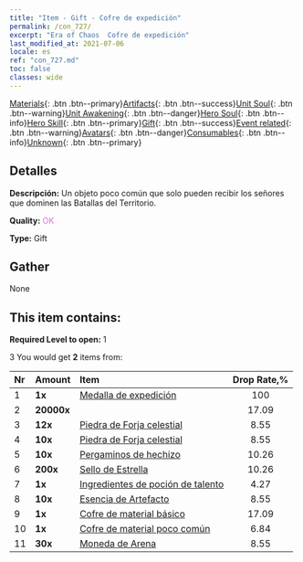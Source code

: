 ```yaml
---
title: "Item - Gift - Cofre de expedición"
permalink: /con_727/
excerpt: "Era of Chaos  Cofre de expedición"
last_modified_at: 2021-07-06
locale: es
ref: "con_727.md"
toc: false
classes: wide
---
```

 [Materials](/ItemsES/){: .btn .btn--primary}[Artifacts](/ItemsES/Artifacts/){: .btn .btn--success}[Unit Soul](/ItemsES/UnitSoul/){: .btn .btn--warning}[Unit Awakening](/ItemsES/UnitAwakening/){: .btn .btn--danger}[Hero Soul](/ItemsES/HeroSoul/){: .btn .btn--info}[Hero Skill](/ItemsES/HeroSkill/){: .btn .btn--primary}[Gift](/ItemsES/Gift/){: .btn .btn--success}[Event related](/ItemsES/Events/){: .btn .btn--warning}[Avatars](/ItemsES/Avatars/){: .btn .btn--danger}[Consumables](/ItemsES/Consumables/){: .btn .btn--info}[Unknown](/ItemsES/Unknown/){: .btn .btn--primary}

## Detalles
 **Descripción:** Un objeto poco común que solo pueden recibir los señores que dominen las Batallas del Territorio.

 **Quality:** <span style="color: #DA70D6">OK</span>

 **Type:** Gift

## Gather

  None

## This item contains:

 **Required Level to open:** 1

 3 You would get **2** items  from:

  | Nr | Amount |     Item    | Drop Rate,% |
  |:---|:-------|:------------|:---------:|
  | 1 |  **1x** | [Medalla de expedición](/ItemsES/con_875/) | 100 | 
  | 2 |  **20000x** | <i class="fas fa-coins"/> | 17.09 | 
  | 3 |  **12x** | [Piedra de Forja celestial](/ItemsES/art_188/) | 8.55 | 
  | 4 |  **10x** | [Piedra de Forja celestial](/ItemsES/art_188/) | 8.55 | 
  | 5 |  **10x** | [Pergaminos de hechizo](/ItemsES/con_694/) | 10.26 | 
  | 6 |  **200x** | [Sello de Estrella](/ItemsES/con_876/) | 10.26 | 
  | 7 |  **1x** | [Ingredientes de poción de talento](/ItemsES/con_1120/) | 4.27 | 
  | 8 |  **10x** | [Esencia de Artefacto](/ItemsES/con_905/) | 8.55 | 
  | 9 |  **1x** | [Cofre de material básico](/ItemsES/con_756/) | 17.09 | 
  | 10 |  **1x** | [Cofre de material poco común](/ItemsES/con_757/) | 6.84 | 
  | 11 |  **30x** | [Moneda de Arena](/ItemsES/con_903/) | 8.55 | 

